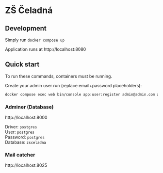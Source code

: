 # ZŠ Čeladná

## Development
Simply run `docker compose up`

Application runs at http://localhost:8080

## Quick start

To run these commands, containers must be running.

Create your admin user run (replace email+password placeholders):
```bash
docker compose exec web bin/console app:user:register admin@admin.com admin
```

### Adminer (Database)

http://localhost:8000

Driver: `postgres`  
User: `postgres`  
Password: `postgres`  
Database: `zsceladna`

### Mail catcher

http://localhost:8025
